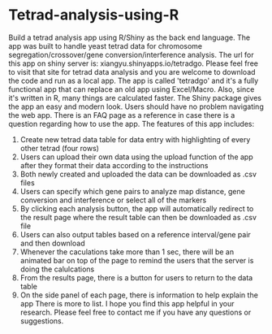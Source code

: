 # Tetrad-analysis-using-R
Build a tetrad analysis app using R/Shiny as the back end language.
The app was built to handle yeast tetrad data for chromosome segregation/crossover/gene conversion/interference analysis. The url for this app on shiny server is: xiangyu.shinyapps.io/tetradgo. Please feel free to visit that site for tetrad data analysis and you are welcome to download the code and run as a local app.
The app is called 'tetradgo' and it's a fully functional app that can replace an old app using Excel/Macro. Also, since it's written in R, many things are calculated faster. The Shiny package gives the app an easy and modern look. Users should have no problem navigating the web app. There is an FAQ page as a reference in case there is a question regarding how to use the app. 
The features of this app includes:
1. Create new tetrad data table for data entry with highlighting of every other tetrad (four rows)
2. Users can upload their own data using the upload function of the app after they format their data according to the instructions
3. Both newly created and uploaded the data can be downloaded as .csv files
4. Users can specify which gene pairs to analyze map distance, gene conversion and interference or select all of the markers
5. By clicking each analysis button, the app will automatically redirect to the result page where the result table can then be downloaded as .csv file
6. Users can also output tables based on a reference interval/gene pair and then download
7. Whenever the caculations take more than 1 sec, there will be an animated bar on top of the page to remind the users that the server is doing the calulcations
8. From the results page, there is a button for users to return to the data table
9. On the side panel of each page, there is information to help explain the app
There is more to list.
I hope you find this app helpful in your research. Please feel free to contact me if you have any questions or suggestions.
